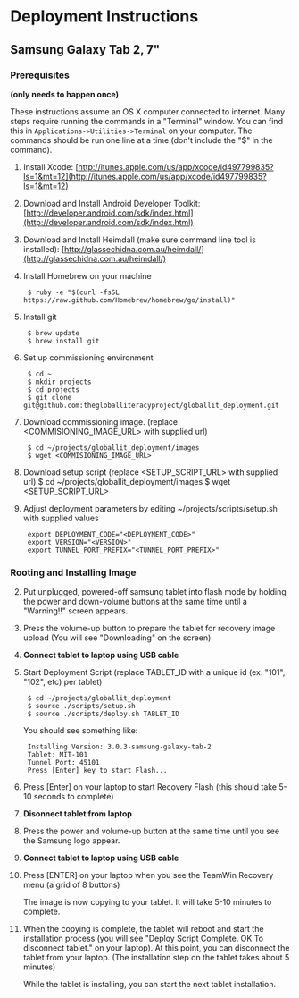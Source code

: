 # Deployment Instructions
## Samsung Galaxy Tab 2, 7"

### Prerequisites 

**(only needs to happen once)**

These instructions assume an OS X computer connected to internet.  Many steps require running the commands in a "Terminal" window.  You can find this in <code>Applications->Utilities->Terminal</code> on your computer.  The commands should be run one line at a time (don't include the "$" in the command).

1. Install Xcode: [http://itunes.apple.com/us/app/xcode/id497799835?ls=1&mt=12](http://itunes.apple.com/us/app/xcode/id497799835?ls=1&mt=12)

3. Download and Install Android Developer Toolkit: [http://developer.android.com/sdk/index.html](http://developer.android.com/sdk/index.html)
4. Download and Install Heimdall (make sure command line tool is installed): [http://glassechidna.com.au/heimdall/](http://glassechidna.com.au/heimdall/)
4. Install Homebrew on your machine

        $ ruby -e "$(curl -fsSL https://raw.github.com/Homebrew/homebrew/go/install)"
        

3. Install git

        $ brew update
        $ brew install git


5. Set up commissioning environment

        $ cd ~
        $ mkdir projects
        $ cd projects
        $ git clone git@github.com:thegloballiteracyproject/globallit_deployment.git
        
6. Download commissioning image. (replace <COMMISIONING_IMAGE_URL> with supplied url)

        $ cd ~/projects/globallit_deployment/images
        $ wget <COMMISIONING_IMAGE_URL>

7. Download setup script (replace <SETUP_SCRIPT_URL> with supplied url)
        $ cd ~/projects/globallit_deployment/images
        $ wget <SETUP_SCRIPT_URL>

7. Adjust deployment parameters by editing ~/projects/scripts/setup.sh with supplied values

        export DEPLOYMENT_CODE="<DEPLOYMENT_CODE>"
        export VERSION="<VERSION>"
        export TUNNEL_PORT_PREFIX="<TUNNEL_PORT_PREFIX>"

### Rooting and Installing Image

2. Put unplugged, powered-off samsung tablet into flash mode by holding the power and down-volume buttons at the same time until a "Warning!!" screen appears.

3. Press the volume-up button to prepare the tablet for recovery image upload (You will see "Downloading" on the screen)

4. **Connect tablet to laptop using USB cable**

1. Start Deployment Script (replace TABLET_ID with a unique id (ex. "101", "102", etc) per tablet)

        $ cd ~/projects/globallit_deployment
        $ source ./scripts/setup.sh
        $ source ./scripts/deploy.sh TABLET_ID


    You should see something like:
    
        Installing Version: 3.0.3-samsung-galaxy-tab-2
        Tablet: MIT-101
        Tunnel Port: 45101
        Press [Enter] key to start Flash...
        
2. Press [Enter] on your laptop to start Recovery Flash (this should take 5-10 seconds to complete)

3. **Disonnect tablet from laptop**

4. Press the power and volume-up button at the same time until you see the Samsung logo appear.

5. **Connect tablet to laptop using USB cable**

6. Press [ENTER] on your laptop when you see the TeamWin Recovery menu (a grid of 8 buttons)

    The image is now copying to your tablet.  It will take 5-10 minutes to complete.

7. When the copying is complete, the tablet will reboot and start the installation process (you will see "Deploy Script Complete. OK To disconnect tablet." on your laptop).  At this point, you can disconnect the tablet from your laptop.  (The installation step on the tablet takes about 5 minutes)

    While the tablet is installing, you can start the next tablet installation.
